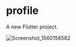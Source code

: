 # profile

A new Flutter project.

![Screenshot_1560156582](https://user-images.githubusercontent.com/34344691/59184355-93544800-8b8b-11e9-89a0-be61ef9700ab.png)

